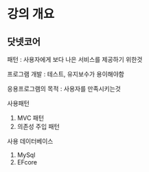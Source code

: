 # 강의 개요

## 닷넷코어

패턴 : 사용자에게 보다 나은 서비스를 제공하기 위한것

프로그램 개발 : 테스트, 유지보수가 용이해야함

응용프로그램의 목적 : 사용자를 만족시키는것

사용패턴

1. MVC 패턴
2. 의존성 주입 패턴

사용 데이터베이스

1. MySql
2. EFcore
